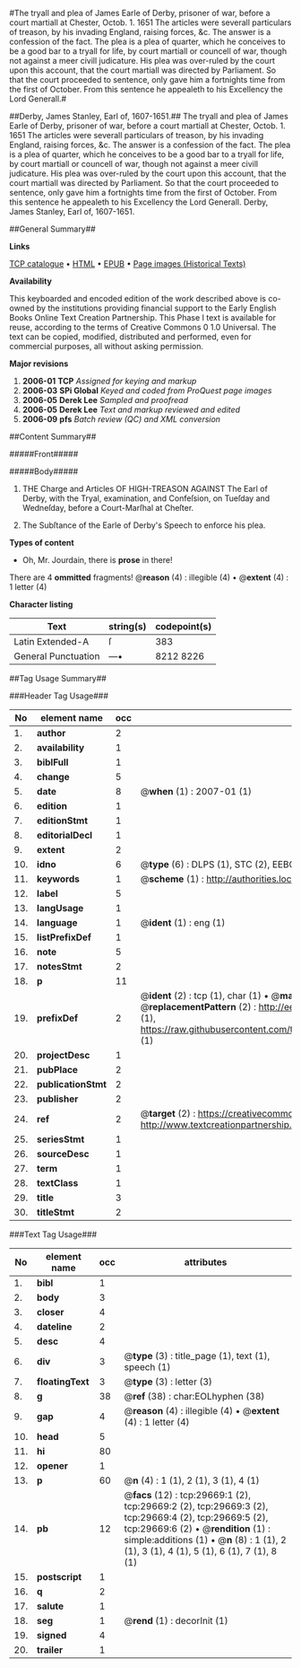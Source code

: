 #The tryall and plea of James Earle of Derby, prisoner of war, before a court martiall at Chester, Octob. 1. 1651 The articles were severall particulars of treason, by his invading England, raising forces, &c. The answer is a confession of the fact. The plea is a plea of quarter, which he conceives to be a good bar to a tryall for life, by court martiall or councell of war, though not against a meer civill judicature. His plea was over-ruled by the court upon this account, that the court martiall was directed by Parliament. So that the court proceeded to sentence, only gave him a fortnights time from the first of October. From this sentence he appealeth to his Excellency the Lord Generall.#

##Derby, James Stanley, Earl of, 1607-1651.##
The tryall and plea of James Earle of Derby, prisoner of war, before a court martiall at Chester, Octob. 1. 1651 The articles were severall particulars of treason, by his invading England, raising forces, &c. The answer is a confession of the fact. The plea is a plea of quarter, which he conceives to be a good bar to a tryall for life, by court martiall or councell of war, though not against a meer civill judicature. His plea was over-ruled by the court upon this account, that the court martiall was directed by Parliament. So that the court proceeded to sentence, only gave him a fortnights time from the first of October. From this sentence he appealeth to his Excellency the Lord Generall.
Derby, James Stanley, Earl of, 1607-1651.

##General Summary##

**Links**

[TCP catalogue](http://www.ota.ox.ac.uk/tcp/)  • 
[HTML](http://tei.it.ox.ac.uk/tcp/Texts-HTML/free/A63/A63164.html)  • 
[EPUB](http://tei.it.ox.ac.uk/tcp/Texts-EPUB/free/A63/A63164.epub) • 
[Page images (Historical Texts)](https://data.historicaltexts.jisc.ac.uk/view?pubId=eebo-99825290e&pageId=eebo-99825290e-29669-1)

**Availability**

This keyboarded and encoded edition of the
	       work described above is co-owned by the institutions
	       providing financial support to the Early English Books
	       Online Text Creation Partnership. This Phase I text is
	       available for reuse, according to the terms of Creative
	       Commons 0 1.0 Universal. The text can be copied,
	       modified, distributed and performed, even for
	       commercial purposes, all without asking permission.

**Major revisions**

1. __2006-01__ __TCP__ *Assigned for keying and markup*
1. __2006-03__ __SPi Global__ *Keyed and coded from ProQuest page images*
1. __2006-05__ __Derek Lee__ *Sampled and proofread*
1. __2006-05__ __Derek Lee__ *Text and markup reviewed and edited*
1. __2006-09__ __pfs__ *Batch review (QC) and XML conversion*

##Content Summary##

#####Front#####

#####Body#####

1. THE Charge and Articles OF HIGH-TREASON AGAINST The Earl of Derby, with the Tryal, examination, and Confeſsion, on Tueſday and Wedneſday, before a Court-Marſhal at Cheſter.

1. The Subſtance of the Earle of Derby's Speech to enforce his plea.

**Types of content**

  * Oh, Mr. Jourdain, there is **prose** in there!

There are 4 **ommitted** fragments! 
 @__reason__ (4) : illegible (4)  •  @__extent__ (4) : 1 letter (4)

**Character listing**


|Text|string(s)|codepoint(s)|
|---|---|---|
|Latin Extended-A|ſ|383|
|General Punctuation|—•|8212 8226|

##Tag Usage Summary##

###Header Tag Usage###

|No|element name|occ|attributes|
|---|---|---|---|
|1.|__author__|2||
|2.|__availability__|1||
|3.|__biblFull__|1||
|4.|__change__|5||
|5.|__date__|8| @__when__ (1) : 2007-01 (1)|
|6.|__edition__|1||
|7.|__editionStmt__|1||
|8.|__editorialDecl__|1||
|9.|__extent__|2||
|10.|__idno__|6| @__type__ (6) : DLPS (1), STC (2), EEBO-CITATION (1), PROQUEST (1), VID (1)|
|11.|__keywords__|1| @__scheme__ (1) : http://authorities.loc.gov/ (1)|
|12.|__label__|5||
|13.|__langUsage__|1||
|14.|__language__|1| @__ident__ (1) : eng (1)|
|15.|__listPrefixDef__|1||
|16.|__note__|5||
|17.|__notesStmt__|2||
|18.|__p__|11||
|19.|__prefixDef__|2| @__ident__ (2) : tcp (1), char (1)  •  @__matchPattern__ (2) : ([0-9\-]+):([0-9IVX]+) (1), (.+) (1)  •  @__replacementPattern__ (2) : http://eebo.chadwyck.com/downloadtiff?vid=$1&page=$2 (1), https://raw.githubusercontent.com/textcreationpartnership/Texts/master/tcpchars.xml#$1 (1)|
|20.|__projectDesc__|1||
|21.|__pubPlace__|2||
|22.|__publicationStmt__|2||
|23.|__publisher__|2||
|24.|__ref__|2| @__target__ (2) : https://creativecommons.org/publicdomain/zero/1.0/ (1), http://www.textcreationpartnership.org/docs/. (1)|
|25.|__seriesStmt__|1||
|26.|__sourceDesc__|1||
|27.|__term__|1||
|28.|__textClass__|1||
|29.|__title__|3||
|30.|__titleStmt__|2||


###Text Tag Usage###

|No|element name|occ|attributes|
|---|---|---|---|
|1.|__bibl__|1||
|2.|__body__|3||
|3.|__closer__|4||
|4.|__dateline__|2||
|5.|__desc__|4||
|6.|__div__|3| @__type__ (3) : title_page (1), text (1), speech (1)|
|7.|__floatingText__|3| @__type__ (3) : letter (3)|
|8.|__g__|38| @__ref__ (38) : char:EOLhyphen (38)|
|9.|__gap__|4| @__reason__ (4) : illegible (4)  •  @__extent__ (4) : 1 letter (4)|
|10.|__head__|5||
|11.|__hi__|80||
|12.|__opener__|1||
|13.|__p__|60| @__n__ (4) : 1 (1), 2 (1), 3 (1), 4 (1)|
|14.|__pb__|12| @__facs__ (12) : tcp:29669:1 (2), tcp:29669:2 (2), tcp:29669:3 (2), tcp:29669:4 (2), tcp:29669:5 (2), tcp:29669:6 (2)  •  @__rendition__ (1) : simple:additions (1)  •  @__n__ (8) : 1 (1), 2 (1), 3 (1), 4 (1), 5 (1), 6 (1), 7 (1), 8 (1)|
|15.|__postscript__|1||
|16.|__q__|2||
|17.|__salute__|1||
|18.|__seg__|1| @__rend__ (1) : decorInit (1)|
|19.|__signed__|4||
|20.|__trailer__|1||
